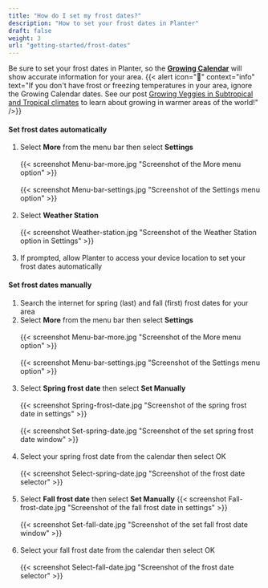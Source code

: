 ```yaml
---
title: "How do I set my frost dates?"
description: "How to set your frost dates in Planter"
draft: false
weight: 3
url: "getting-started/frost-dates"
---
```


Be sure to set your frost dates in Planter, so the [**Growing Calendar**](../../growing-calendar/how-to-use) will show accurate information for your area.
{{< alert icon="🌴" context="info" text="If you don't have frost or freezing temperatures in your area, ignore the Growing Calendar dates. See our post [Growing Veggies in Subtropical and Tropical climates](https://blog.planter.garden/posts/growing-veggies-in-subtropical-and-tropical-climates/) to learn about growing in warmer areas of the world!" />}}

#### Set frost dates automatically

1. Select **More** from the menu bar then select **Settings**<br /><br />
{{< screenshot Menu-bar-more.jpg "Screenshot of the More menu option" >}}<br /><br />
{{< screenshot Menu-bar-settings.jpg "Screenshot of the Settings menu option" >}}<br /><br />
2. Select **Weather Station**<br /><br />
{{< screenshot Weather-station.jpg "Screenshot of the Weather Station option in Settings" >}}<br /><br />
3. If prompted, allow Planter to access your device location to set your frost dates automatically

#### Set frost dates manually

1. Search the internet for spring (last) and fall (first) frost dates for your area
2. Select **More** from the menu bar then select **Settings**<br /><br />
{{< screenshot Menu-bar-more.jpg "Screenshot of the More menu option" >}}<br /><br />
{{< screenshot Menu-bar-settings.jpg "Screenshot of the Settings menu option" >}}<br /><br />
3. Select **Spring frost date** then select **Set Manually**<br /><br />
{{< screenshot Spring-frost-date.jpg "Screenshot of the spring frost date in settings" >}}<br /><br />
{{< screenshot Set-spring-date.jpg "Screenshot of the set spring frost date window" >}}<br /><br />
4. Select your spring frost date from the calendar then select OK<br /><br />
{{< screenshot Select-spring-date.jpg "Screenshot of the frost date selector" >}}<br /><br />
5. Select **Fall frost date** then select **Set Manually**
{{< screenshot Fall-frost-date.jpg "Screenshot of the fall frost date in settings" >}}<br /><br />
{{< screenshot Set-fall-date.jpg "Screenshot of the set fall frost date window" >}}<br /><br />
6. Select your fall frost date from the calendar then select OK<br /><br />
{{< screenshot Select-fall-date.jpg "Screenshot of the frost date selector" >}}<br /><br />
